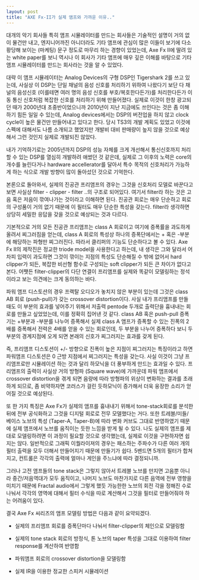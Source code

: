 ```yaml
---
layout: post
title: "AXE Fx-II가 실제 앰프와 가까운 이유.."
---
```



대개의 악기 회사들 특히 앰프 시뮬레이터를 만드는 회사들은 기술적인 설명이 거의 없이 물건만 내고, 엔지니어까진 아니더라도 기타 앰프에 관심이 많은 이들이 보기에 다소 황당해 보이는 (마케팅) 문구 정도로 마무리 하는 경향이 있었는데, Axe Fx II에 딸려 있는 white paper를 보니 역시나 이 회사가 기타 앰프에 매우 깊은 이해를 바탕으로 기타 앰프 시뮬레이터를 만드는 회사라는 것을 알 수 있었다.




대략 이 앰프 시뮬레이터는 Analog Devices의 구형 DSP인 Tigershark 2를 쓰고 있는데, 사실상 이 DSP는 단일 채널의 음성 신호를 처리하기 위하여 나왔다기 보단 다 채널의 음성신호 (이를테면 여러 명의 음성 신호를 부호/복호한다든가)를 처리한다든가 이동 통신 신호처럼 복잡한 신호를 처리하기 위해 만들어졌다. 실제로 이것이 한창 광고되던 때가 2000년대 초중반이었으니까 2010년이 지난 지금에도 쓰인다는 것은 좀 이해하기 힘든 일일 수 있는데, Analog devices에서는 DSP의 버전업을 하지 않고 clock cycle이 높은 물건만 만들어내고 있다고 한다. 당시 TS3의 개발 계획도 있었고 이것에 스펙에 대해서도 나름 소개되고 했었지만 개발비 대비 판매량이 높지 않을 것으로 예상해서 그런 것인지 실제로 개발되진 않았다. 




내가 기억하기로는 2005년까지 DSP의 성능 자체를 크게 개선해서 통신신호까지 처리할 수 있는 DSP를 열심히 개발하려 애썼던 것 같은데, 실제로 그 이후의 노력은 core의 개수를 늘린다거나 hardware accellerator를 달아서 특수 목적의 신호처리가 가능하게 하는 식으로 개발 방향이 많이 돌아섰던 것으로 기억한다.




본론으로 돌아와서, 실제의 진공관 프리앰프의 경우는 그것을 신호처리 모델로 바꾼다고 보면 사실상 filter - clipper - filter ..의 구조로 되어있다. 여기서 filter라 하는 것은 고음 혹은 저음이 깎여나가는 것이라고 이해하면 된다. 진공관 회로는 매우 단순하고 회로의 구성품이 거의 없기 때문에 이 필터도 매우 단순한 특성을 갖는다. filter라 생각하면 상당히 세밀한 응답을 갖을 것으로 예상되는 것과 다르다.




기본적으로 거의 모든 진공관 프리앰프는 class A 회로이고 여기에 증폭률을 과도하게 올려서 찌그러짐을 얻는데, class A 회로의 특성상 하나의 증폭단에서는 + 혹은 -부분에 해당하는 파형만 찌그러진다. 따라서 클리퍼의 기능도 단순하다고 볼 수 있다. Axe Fx II의 제작진은 정교한 triode model을 사용한다고 하는데, 내 생각은 그와 달라서 어차피 입력이 과도하면 그것이 깎이는 지점의 특성도 단순해질 수 밖에 없어서 hard clipper가 되든, 복잡한 비선형 함수로 구성되는 soft clipper가 되든 큰 차이가 없다고 본다. 어쨋든 filter-clipper의 다단 연결이 프리앰프를 실제와 똑같이 모델링하는 정석이라고 보는 의견에는 크게 동의하는 바다.




파워 앰프 디스토션의 경우 프랙탈 오디오가 놓치지 않은 부분이 있는데 그것은 class AB 회로 (push-pull)가 갖는 crossover distortion이다. 사실 내가 프리앰프를 만들 때도 이 부분의 효과를 넣어주기 위해서 저출력 pentode 두개로 출력단을 흉내내는 회로를 만들고 싶었었는데, 이를 정확히 집어낸 것 같다. class AB 혹은 push-pull 증폭기는 +부분과 -부분를 나누어 증폭해서 실제 class A 앰프가 증폭할 수 있는 진폭의 2배를 증폭해서 전력은 4배를 얻을 수 있는 회로인데, 두 부분을 나누어 증폭하다 보니 두 부분의 경계지점에 오게 되면 본래의 신호가 찌그러지는 효과를 갖게 된다.




즉, 프리앰프 디스토션이 +/- 방향으로 진폭이 높은 지점이 찌그러지는 특징이라고 하면 파워앰프 디스토션은 0 근방 지점에서 찌그러지는 특성을 갖는다. 사실 이것이 그냥 프리앰프로만 시뮬레이션 하는 것과 달리 하모닉을 더 풍부하게 만드는 효과일 수 있다. 프리앰프의 출력이 사실상 거의 방형파 (Square wave)에 가까운데 파워 앰프에서 crossover distortion을 겪게 되면 음량에 따라 방형파의 위상이 변화하는 결과를 초래하게 되므로, 좀 비약하자면 코러스가 걸린 듯하모닉이 증가해서 더욱 웅장한 소리가 얻어질 것으로 예상된다.




또 한 가지 특징은 Axe Fx가 실제의 앰프를 흉내내기 위해서 tone-stack회로를 분석한 뒤에 전부 공식화하고 그것을 디지털 회로로 전무 모델했다는 거다. 또한 트레블/미들/베이스 노브의 특성 (Taper-A, Taper-B)에 따라 변화 커브도 그대로 반영하였기 때문에 실제 앰프에서 노브를 움직이는 듯한 느낌을 받게 될 수 있다. 나도 실제의 앰프를 제대로 모델링하려면 이 과정이 필요할 것으로 생각했는데, 실제로 이것을 구현하자면 쉽지는 않다. 일반적으로 그래픽 이퀄라이져의 경우는 패스하는 주파수가 다른 여러 개의 필터 출력을 모두 더해서 만들어지기 때문에 만들기가 쉽다. 5밴드면 5개의 필터가 합쳐지고, 컨트롤은 각각의 출력에 얼마나 게인을 주느냐에 따라 결정되니까.




그러나 고전 앰프들의 tone stack은 그렇지 않아서 트레블 노브를 만지면 고음뿐 아니라 중간/저음역대가 모두 움직이고, 나머지 노브도 마찬가지로 다른 음역에 전부 영향을 미치기 때문에 Fractal audio에서 그렇게 했듯 가능한한 노브의 회전 각을 정해진 수로 나눠서 각각의 영역에 대해서 필터 수식을 따로 계산해서 그것을 필터로 만들어줘야 하는 어려움이 있다.




결국 Axe Fx 씨리즈의 앰프 모델링 방법은 다음과 같이 요약되겠다.




- 실제의 프리앰프 회로를 증폭단마다 나눠서 filter-clipper의 체인으로 모델링함

- 실제의 tone stack 회로의 방정식, 톤 노브의 taper 특성을 그대로 이용하여 filter response를 계산하여 반영함

- 파워앰프 회로의 crossover distortion을 모델링함

- 실제 IR을 이용한 정교한 스피커 시뮬레이션





